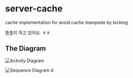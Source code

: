 # server-cache
cache implementation for avoid cache stampede by locking

틈틈이 하고 있어요. ㅎㅎ

The Diagram
----

![Activity Diagram](http://www.plantuml.com/plantuml/proxy?src=https://raw.githubusercontent.com/Maznna/server-cache/main/activity-diagram.puml)

![Sequence Diagram](http://www.plantuml.com/plantuml/proxy?src=https://raw.githubusercontent.com/Maznna/server-cache/main/sequence-diagram2.puml)
d
